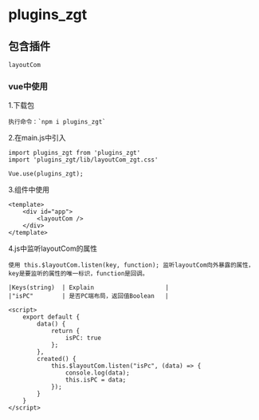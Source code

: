 # plugins_zgt

## 包含插件

    layoutCom

### vue中使用

1.下载包

    执行命令：`npm i plugins_zgt`

2.在main.js中引入

    import plugins_zgt from 'plugins_zgt'
    import 'plugins_zgt/lib/layoutCom_zgt.css'

    Vue.use(plugins_zgt);

3.组件中使用

    <template>
        <div id="app">
            <layoutCom />
        </div>
    </template>

4.js中监听layoutCom的属性

    使用 this.$layoutCom.listen(key, function); 监听layoutCom向外暴露的属性，key是要监听的属性的唯一标识，function是回调。

    |Keys(string)  | Explain                    |
    |"isPC"        | 是否PC端布局，返回值Boolean   |

    <script>
        export default {
            data() {
                return {
                    isPC: true
                };
            },
            created() {
                this.$layoutCom.listen("isPc", (data) => {
                    console.log(data);
                    this.isPC = data;
                });
            }
        }
    </script>
